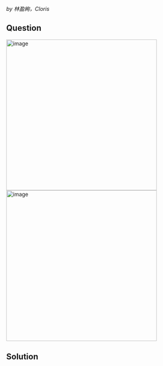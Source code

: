 *by 林盈絢，Cloris*

## Question
<img width="400" alt="image" src="https://github.com/user-attachments/assets/4c0faafd-d56f-4c5f-bd00-7b868b647304" /><br>
<img width="400" alt="image" src="https://github.com/user-attachments/assets/bce76f90-d5f7-4515-9cdc-2ecb691bd650" />



## Solution
